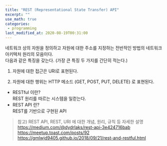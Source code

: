 ```yaml
---
title: "REST (Representational State Transfer) API"
excerpt: ""
use_math: true
categories:
 - programming
last_modified_at: 2020-08-19T00:31:00
---
```


네트워크 상의 자원을 정의하고 자원에 대한 주소를 지정하는 전반적인 방법의 네트워크 아키텍처 원리의 모음이다.  
다음과 같은 특징을 갖는다. (가장 큰 특징 두 가지를 간단히 적는다.)  

1. 자원에 대한 접근은 URI로 표현된다.

2. 자원에 대한 행위는 HTTP 메소드 (GET, POST, PUT, DELETE) 로 표현된다.

- RESTful 이란?  
  REST 원리를 따르는 시스템을 일컫는다.
- REST API 란?  
  REST를 기반으로 구현된 API

> 참고) REST API, REST, URI 에 대한 개념, 원리, 규칙 등 자세한 설명  
> <https://medium.com/@dydrlaks/rest-api-3e424716bab> 
> <https://meetup.toast.com/posts/92>
> <https://gmlwjd9405.github.io/2018/09/21/rest-and-restful.html>

